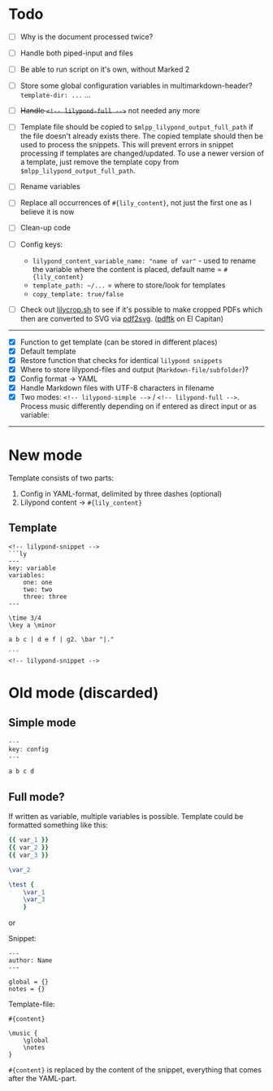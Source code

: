 # Todo

- [ ] Why is the document processed twice?
- [ ] Handle both piped-input and files
- [ ] Be able to run script on it's own, without Marked 2
- [ ] Store some global configuration variables in multimarkdown-header? `template-dir: ...` ...
- [ ] ~~Handle `<!-- lilypond-full -->`~~ not needed any more
- [ ] Template file should be copied to `$mlpp_lilypond_output_full_path` if the file doesn't already exists there. The copied template should then be used to process the snippets. This will prevent errors in snippet processing if templates are changed/updated. To use a newer version of a template, just remove the template copy from `$mlpp_lilypond_output_full_path`.
- [ ] Rename variables
- [ ] Replace all occurrences of `#{lily_content}`, not just the first one as I believe it is now
- [ ] Clean-up code
- [ ] Config keys:
    + `lilypond_content_variable_name: "name of var"` - used to rename the variable where the content is placed, default name = `#{lily_content}`
    + `template_path: ~/...` = where to store/look for templates
    + `copy_template: true/false`
- [ ] Check out [lilycrop.sh](https://github.com/andrewacashner/lilypond/blob/master/lilycrop.sh) to see if it's possible to make cropped PDFs which then are converted to SVG via [pdf2svg](http://www.cityinthesky.co.uk/opensource/pdf2svg/). ([pdftk](http://stackoverflow.com/questions/32505951/pdftk-server-on-os-x-10-11/33248310#33248310) on El Capitan)


---

- [x] Function to get template (can be stored in different places)
- [x] Default template
- [x] Restore function that checks for identical `lilypond snippets`
- [x] Where to store lilypond-files and output (`Markdown-file/subfolder`)?
- [x] Config format -> YAML
- [x] Handle Markdown files with UTF-8 characters in filename
- [x] Two modes: `<!-- lilypond-simple -->` / `<!-- lilypond-full -->`. Process music differently depending on if entered as direct input or as variable:

---

# New mode

Template consists of two parts:

1. Config in YAML-format, delimited by three dashes (optional)
2. Lilypond content → `#{lily_content}`

## Template
````
<!-- lilypond-snippet -->
```ly
---
key: variable
variables:
    one: one
    two: two
    three: three
---

\time 3/4
\key a \minor

a b c | d e f | g2. \bar "|."

```
<!-- lilypond-snippet -->
````

# Old mode (discarded)

## Simple mode

```ly
---
key: config
---

a b c d
```

## Full mode?

If written as variable, multiple variables is possible. Template could be formatted something like this:

```ly
{{ var_1 }}
{{ var_2 }}
{{ var_3 }}

\var_2

\test {
    \var_1
    \var_3
    }
```

or

Snippet:

```
---
author: Name
---

global = {}
notes = {}
```

Template-file:

```
#{content}

\music {
    \global
    \notes
}

```

`#{content}` is replaced by the content of the snippet, everything that comes after the YAML-part.
